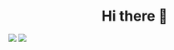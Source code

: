 <h1 align="center"> Hi there 👋 </h1>


<img src="https://github-readme-stats.vercel.app/api?username=aquieover0&show_icons=true&theme=tokyonight"/>
<img src="https://github-readme-stats.vercel.app/api/top-langs/?username=aquieover0&layout=compact&theme=tokyonight"/>

